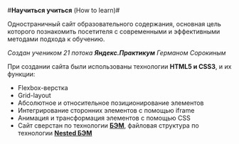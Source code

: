 #__Научиться учиться__ (How to learn)#

Одностраничный сайт образовательного содержания, основная цель которого познакомить посетителя с современными и эффективными методами подхода к обучению.

_Создан учеником 21 потока __Яндекс.Практикум__ Германом Сорокиным_ 

При создании сайта были использованы технологии __HTML5 и CSS3__, и их функции:

* Flexbox-верстка
* Grid-layout
* Абсолютное и относительное позиционирование элементов
* Интегрирование сторонних элементов с помощью iframe
* Анимация и трансформация элементов с помощью CSS
* Сайт сверстан по технологии __[БЭМ](https://ru.bem.info/)__, файловая структура по технологии __[Nested БЭМ](https://ru.bem.info/methodology/filestructure/#nested)__

